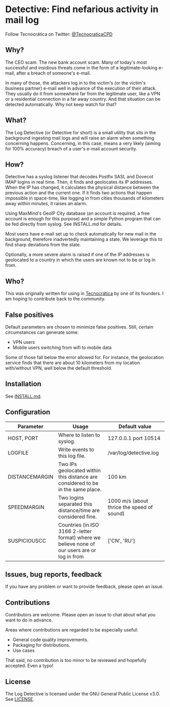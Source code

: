 # Detective: Find nefarious activity in mail log

Follow Tecnocrática on Twitter: [@TecnocraticaCPD](https://twitter.com/TecnocraticaCPD)

## Why?

The CEO scam. The new bank account scam. Many of today's most successful and insidious threats come in the form of a legitimate-looking e-mail, after a breach of someone's e-mail.

In many of those, the attackers log in to the victim's (or the victim's business partner) e-mail well in advance of the execution of their attack. They usually do it from somewhere far from the legitimate user, like a VPN or a residential connection in a far away country. And that situation can be detected automatically. Why not keep watch for that?

## What?

The Log Detective (or Detective for short) is a small utility that sits in the background ingesting mail logs and will raise an alarm when something concerning happens. Concerning, in this case, means a very likely (aiming for 100% accuracy) breach of a user's e-mail account security.

## How?

Detective has a syslog listener that decodes Postfix SASL and Dovecot IMAP logins in real time. Then, it finds and geolocates its IP addresses. When the IP has changed, it calculates the physical distance between the previous action and the current one. If it finds two actions that happen impossible in space-time, like logging in from cities thousands of kilometers away within minutes, it raises an alarm.

Using MaxMind's GeoIP City database (an account is required, a free account is enough for this purpose) and a simple Python program that can be fed directly from syslog. See INSTALL.md for details.

Most users have e-mail set up to check automatically for new mail in the background, therefore inadvertedly maintaining a state. We leverage this to find sharp deviations from the state.

Optionally, a more severe alarm is raised if one of the IP addresses is geolocated to a country in which the users are known not to be or log in from.

## Who?

This was originally written for using in [Tecnocrática](https://tecnocratica.net) by one of its founders. I am hoping to contribute back to the community.

## False positives

Default parameters are chosen to minimize false positives. Still, certain circumstances can generate some:
- VPN users
- Mobile users switching from wifi to mobile data

Some of those fall below the error allowed for. For instance, the geolocation service finds that there are about 10 kilometers from my location with/without VPN, well below the default threshold.

## Installation

See [INSTALL.md](https://github.com/alfredosola/detective/blob/master/INSTALL.md).

## Configuration
| Parameter      | Usage                                                                                          | Default value                    |
|----------------|------------------------------------------------------------------------------------------------|----------------------------------|
| HOST, PORT     | Where to listen to syslog.                                                                     | 127.0.0.1 port 10514             |
| LOGFILE        | Write events to this log file.                                                                 | /var/log/detective.log           |
| DISTANCEMARGIN | Two IPs geolocated within this distance are considered to be in the same place.                | 100 km                           |
| SPEEDMARGIN    | Two logins separated this distance/time are considered fine.                                   | 1000 m/s (about thrice the speed of sound) |
| SUSPICIOUSCC   | Countries (in ISO 3166 2-letter format) where we believe none of our users are or log in from  | ['CN', 'RU']                     |

## Issues, bug reports, feedback

If you have any problem or want to provide feedback, please open an issue.

## Contributions

Contributors are welcome. Please open an issue to chat about what you want to do in advance.

Areas where contributions are regarded to be especially useful:
- General code quality improvements.
- Packaging for distributions.
- Use cases

That said, no contribution is too minor to be reviewed and hopefully accepted. Even a typo!

## License

The Log Detective is licensed under the GNU General Public License v3.0. See [LICENSE](https://github.com/alfredosola/detective/blob/master/LICENSE).
